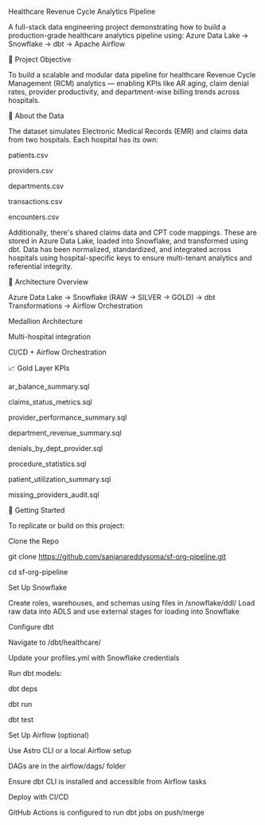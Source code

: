 Healthcare Revenue Cycle Analytics Pipeline

A full-stack data engineering project demonstrating how to build a production-grade healthcare analytics pipeline using:
Azure Data Lake → Snowflake → dbt → Apache Airflow

🚀 Project Objective

To build a scalable and modular data pipeline for healthcare Revenue Cycle Management (RCM) analytics — enabling KPIs like AR aging, claim denial rates, provider productivity, and department-wise billing trends across hospitals.

📂 About the Data

The dataset simulates Electronic Medical Records (EMR) and claims data from two hospitals. Each hospital has its own:

patients.csv

providers.csv

departments.csv

transactions.csv

encounters.csv

Additionally, there's shared claims data and CPT code mappings. These are stored in Azure Data Lake, loaded into Snowflake, and transformed using dbt.
Data has been normalized, standardized, and integrated across hospitals using hospital-specific keys to ensure multi-tenant analytics and referential integrity.

🧱 Architecture Overview

Azure Data Lake → Snowflake (RAW → SILVER → GOLD) → dbt Transformations → Airflow Orchestration

Medallion Architecture

Multi-hospital integration

CI/CD + Airflow Orchestration

📈 Gold Layer KPIs

ar_balance_summary.sql

claims_status_metrics.sql

provider_performance_summary.sql

department_revenue_summary.sql

denials_by_dept_provider.sql

procedure_statistics.sql

patient_utilization_summary.sql

missing_providers_audit.sql

🧪 Getting Started

To replicate or build on this project:

Clone the Repo

git clone https://github.com/sanjanareddysoma/sf-org-pipeline.git

cd sf-org-pipeline

Set Up Snowflake

Create roles, warehouses, and schemas using files in /snowflake/ddl/
Load raw data into ADLS and use external stages for loading into Snowflake

Configure dbt

Navigate to /dbt/healthcare/

Update your profiles.yml with Snowflake credentials

Run dbt models:

dbt deps

dbt run

dbt test

Set Up Airflow (optional)

Use Astro CLI or a local Airflow setup

DAGs are in the airflow/dags/ folder

Ensure dbt CLI is installed and accessible from Airflow tasks

Deploy with CI/CD

GitHub Actions is configured to run dbt jobs on push/merge



